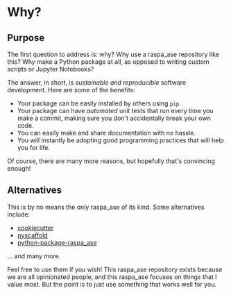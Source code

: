 # Why?

## Purpose

The first question to address is: why? Why use a raspa_ase repository like this? Why make a Python package at all, as opposed to writing custom scripts or Jupyter Notebooks?

The answer, in short, is _sustainable and reproducible_ software development. Here are some of the benefits:

- Your package can be easily installed by others using `pip`.
- Your package can have _automated_ unit tests that run every time you make a commit, making sure you don't accidentally break your own code.
- You can easily make and share documentation with no hassle.
- You will instantly be adopting good programming practices that will help you for life.

Of course, there are many more reasons, but hopefully that's convincing enough!

## Alternatives

This is by no means the only raspa_ase of its kind. Some alternatives include:

- [cookiecutter](https://github.com/cookiecutter/cookiecutter)
- [pyscaffold](https://github.com/pyscaffold/pyscaffold)
- [python-package-raspa_ase](https://github.com/microsoft/python-package-raspa_ase)

... and many more.

Feel free to use them if you wish! This raspa_ase repository exists because we are all opinionated people, and this raspa_ase focuses on things that I value most. But the point is to just use something that works well for you.
